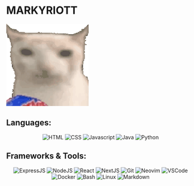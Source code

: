 # MARKYRIOTT

<picture><img src="./assets/verycat.gif"/></picture>

<div align="center">
    <h2 align="left">Languages:</h2>
    <picture><img src="https://skillicons.dev/icons?i=html" title="HTML" aria-label="HTML" /></picture>
    <picture><img src="https://skillicons.dev/icons?i=css" title="CSS" aria-label="CSS" /></picture>
    <picture><img src="https://skillicons.dev/icons?i=javascript" title="Javascript" aria-label="Javascript" /></picture>
    <picture><img src="https://skillicons.dev/icons?i=java&theme=light" title="Java" aria-label="Java" /></picture>
    <picture><img src="https://skillicons.dev/icons?i=python" title="Python" aria-label="Python" /></picture>
    <br>
    <h2 align="left">Frameworks & Tools:</h2>
    <picture><img src="https://skillicons.dev/icons?i=express" title="ExpressJS" aria-label="ExpressJS" /></picture>
    <picture><img src="https://skillicons.dev/icons?i=nodejs" title="NodeJS" aria-label="NodeJS" /></picture>
    <picture><img src="https://skillicons.dev/icons?i=react" title="React" aria-label="React" /></picture>
    <picture><img src="https://skillicons.dev/icons?i=nextjs" title="NextJS" aria-label="NextJS" /></picture>
    <picture><img src="https://skillicons.dev/icons?i=git" title="Git" aria-label="Git" /></picture>
    <picture><img src="https://skillicons.dev/icons?i=neovim" title="Neovim" aria-label="Neovim" /></picture>
    <picture><img src="https://skillicons.dev/icons?i=vscode" title="VSCode" aria-label="VSCode" /></picture>
    <picture><img src="https://skillicons.dev/icons?i=docker" title="Docker" aria-label="Docker" /></picture>
    <picture><img src="https://skillicons.dev/icons?i=bash" title="Bash" aria-label="Bash" /></picture>
    <picture><img src="https://skillicons.dev/icons?i=linux" title="Linux" aria-label="Linux" /></picture>
    <picture><img src="https://skillicons.dev/icons?i=md" title="Markdown" aria-label="Markdown" /></picture>
</div>
